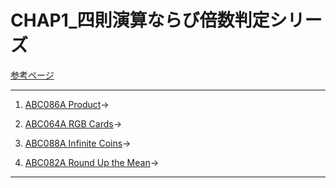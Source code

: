 # CHAP1_四則演算ならび倍数判定シリーズ

[参考ページ](http://t.ly/w6DEP)

---
1. [ABC086A Product](https://atcoder.jp/contests/abc086/tasks/abc086_a)→  

1. [ABC064A RGB Cards](https://atcoder.jp/contests/abc064/tasks/abc064_a)→  

1. [ABC088A Infinite Coins](https://atcoder.jp/contests/abc088/tasks/abc088_a)→  

1. [ABC082A Round Up the Mean](https://atcoder.jp/contests/abc082/tasks/abc082_a)→  

---